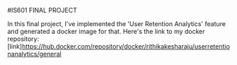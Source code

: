 #IS601 FINAL PROJECT

In this final project, I've implemented the 'User Retention Analytics' feature and generated a docker image for that. Here's the link to my docker repository: [link]https://hub.docker.com/repository/docker/rithikakesharaju/userretentionanalytics/general
